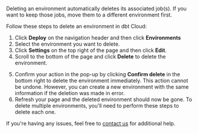 Deleting an environment automatically deletes its associated job(s). If you want to keep those jobs, move them to a different environment first. 

Follow these steps to delete an environment in dbt Cloud:

1. Click **Deploy** on the navigation header and then click **Environments**
2. Select the environment you want to delete. 
3. Click **Settings** on the top right of the page and then click **Edit**.
4. Scroll to the bottom of the page and click **Delete** to delete the environment.

<Lightbox src="/img/docs/dbt-cloud/cloud-configuring-dbt-cloud/delete-environment.png" width="90%" title="Delete an environment"/>

5. Confirm your action in the pop-up by clicking **Confirm delete** in the bottom right to delete the environment immediately. This action cannot be undone. However, you can create a new environment with the same information if the deletion was made in error.
6. Refresh your page and the deleted environment should now be gone. To delete multiple environments, you'll need to perform these steps to delete each one.

If you're having any issues, feel free to [contact us](mailto:support@getdbt.com) for additional help.
